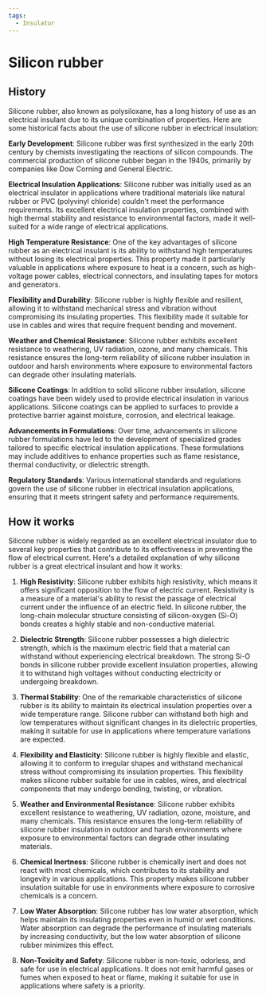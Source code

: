 ```yaml
---
tags:
  - Insulator
---
```


<head>
    <meta charset="UTF-8">
    <meta name="viewport" content="width=device-width, initial-scale=1.0">
    <meta name="description" content="Welcome to ac-electricity! Here you will learn more about electricity, the different components used to make an electrical circuit as well as their features and use cases.">
    <meta name="keywords" content="alexis carbillet, carbillet, electricity, capacitors, conductors, diodes, electronic, energy source, hardware, home appliances, inductors, insulators, resistors, semi-conductors">
    <meta name="author" content="Alexis Carbillet ">
</head>

# Silicon rubber

## History

Silicone rubber, also known as polysiloxane, has a long history of use as an electrical insulant due to its unique combination of properties. Here are some historical facts about the use of silicone rubber in electrical insulation:

**Early Development**: Silicone rubber was first synthesized in the early 20th century by chemists investigating the reactions of silicon compounds. The commercial production of silicone rubber began in the 1940s, primarily by companies like Dow Corning and General Electric.

**Electrical Insulation Applications**: Silicone rubber was initially used as an electrical insulator in applications where traditional materials like natural rubber or PVC (polyvinyl chloride) couldn't meet the performance requirements. Its excellent electrical insulation properties, combined with high thermal stability and resistance to environmental factors, made it well-suited for a wide range of electrical applications.

**High Temperature Resistance**: One of the key advantages of silicone rubber as an electrical insulant is its ability to withstand high temperatures without losing its electrical properties. This property made it particularly valuable in applications where exposure to heat is a concern, such as high-voltage power cables, electrical connectors, and insulating tapes for motors and generators.

**Flexibility and Durability**: Silicone rubber is highly flexible and resilient, allowing it to withstand mechanical stress and vibration without compromising its insulating properties. This flexibility made it suitable for use in cables and wires that require frequent bending and movement.

**Weather and Chemical Resistance**: Silicone rubber exhibits excellent resistance to weathering, UV radiation, ozone, and many chemicals. This resistance ensures the long-term reliability of silicone rubber insulation in outdoor and harsh environments where exposure to environmental factors can degrade other insulating materials.

**Silicone Coatings**: In addition to solid silicone rubber insulation, silicone coatings have been widely used to provide electrical insulation in various applications. Silicone coatings can be applied to surfaces to provide a protective barrier against moisture, corrosion, and electrical leakage.

**Advancements in Formulations**: Over time, advancements in silicone rubber formulations have led to the development of specialized grades tailored to specific electrical insulation applications. These formulations may include additives to enhance properties such as flame resistance, thermal conductivity, or dielectric strength.

**Regulatory Standards**: Various international standards and regulations govern the use of silicone rubber in electrical insulation applications, ensuring that it meets stringent safety and performance requirements.

## How it works

Silicone rubber is widely regarded as an excellent electrical insulator due to several key properties that contribute to its effectiveness in preventing the flow of electrical current. Here's a detailed explanation of why silicone rubber is a great electrical insulant and how it works:

1. **High Resistivity**: Silicone rubber exhibits high resistivity, which means it offers significant opposition to the flow of electric current. Resistivity is a measure of a material's ability to resist the passage of electrical current under the influence of an electric field. In silicone rubber, the long-chain molecular structure consisting of silicon-oxygen (Si-O) bonds creates a highly stable and non-conductive material.

2. **Dielectric Strength**: Silicone rubber possesses a high dielectric strength, which is the maximum electric field that a material can withstand without experiencing electrical breakdown. The strong Si-O bonds in silicone rubber provide excellent insulation properties, allowing it to withstand high voltages without conducting electricity or undergoing breakdown.

3. **Thermal Stability**: One of the remarkable characteristics of silicone rubber is its ability to maintain its electrical insulation properties over a wide temperature range. Silicone rubber can withstand both high and low temperatures without significant changes in its dielectric properties, making it suitable for use in applications where temperature variations are expected.

4. **Flexibility and Elasticity**: Silicone rubber is highly flexible and elastic, allowing it to conform to irregular shapes and withstand mechanical stress without compromising its insulation properties. This flexibility makes silicone rubber suitable for use in cables, wires, and electrical components that may undergo bending, twisting, or vibration.

5. **Weather and Environmental Resistance**: Silicone rubber exhibits excellent resistance to weathering, UV radiation, ozone, moisture, and many chemicals. This resistance ensures the long-term reliability of silicone rubber insulation in outdoor and harsh environments where exposure to environmental factors can degrade other insulating materials.

6. **Chemical Inertness**: Silicone rubber is chemically inert and does not react with most chemicals, which contributes to its stability and longevity in various applications. This property makes silicone rubber insulation suitable for use in environments where exposure to corrosive chemicals is a concern.

7. **Low Water Absorption**: Silicone rubber has low water absorption, which helps maintain its insulating properties even in humid or wet conditions. Water absorption can degrade the performance of insulating materials by increasing conductivity, but the low water absorption of silicone rubber minimizes this effect.

8. **Non-Toxicity and Safety**: Silicone rubber is non-toxic, odorless, and safe for use in electrical applications. It does not emit harmful gases or fumes when exposed to heat or flame, making it suitable for use in applications where safety is a priority.
